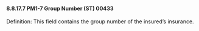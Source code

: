 #### 8.8.17.7 PM1-7 Group Number (ST) 00433

Definition: This field contains the group number of the insured’s insurance.
